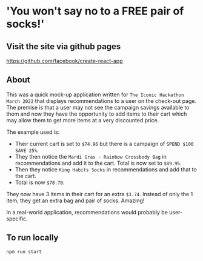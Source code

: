 # 'You won't say no to a FREE pair of socks!'

## Visit the site via github pages

https://github.com/facebook/create-react-app

## About

This was a quick mock-up application written for `The Iconic Hackathon March 2022` that displays recommendations to a user on the check-out page. The premise is that a user may not see the campaign savings available to them and now they have the opportunity to add items to their cart which may allow them to get more items at a very discounted price.

The example used is:

* Their current cart is set to `$74.96` but there is a campaign of `SPEND $100 SAVE 25%`.
* They then notice the `Mardi Gras - Rainbow Crossbody Bag` in recommendations and add it to the cart. Total is now set to `$89.95`.
* Then they notice `King Habits Socks` in recommendations and add that to the cart.
* Total is now `$78.70`.

They now have 3 items in their cart for an extra `$3.74`. Instead of only the 1 item, they get an extra bag and pair of socks. Amazing!

In a real-world application, recommendations would probably be user-specific.

## To run locally

```
npm run start
```
